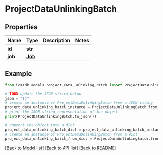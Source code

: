 # ProjectDataUnlinkingBatch


## Properties

Name | Type | Description | Notes
------------ | ------------- | ------------- | -------------
**id** | **str** |  | 
**job** | [**Job**](Job.md) |  | 

## Example

```python
from icasdk.models.project_data_unlinking_batch import ProjectDataUnlinkingBatch

# TODO update the JSON string below
json = "{}"
# create an instance of ProjectDataUnlinkingBatch from a JSON string
project_data_unlinking_batch_instance = ProjectDataUnlinkingBatch.from_json(json)
# print the JSON string representation of the object
print(ProjectDataUnlinkingBatch.to_json())

# convert the object into a dict
project_data_unlinking_batch_dict = project_data_unlinking_batch_instance.to_dict()
# create an instance of ProjectDataUnlinkingBatch from a dict
project_data_unlinking_batch_from_dict = ProjectDataUnlinkingBatch.from_dict(project_data_unlinking_batch_dict)
```
[[Back to Model list]](../README.md#documentation-for-models) [[Back to API list]](../README.md#documentation-for-api-endpoints) [[Back to README]](../README.md)


